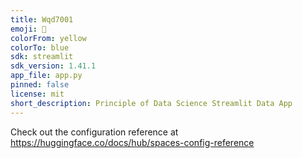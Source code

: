 ```yaml
---
title: Wqd7001
emoji: 🐨
colorFrom: yellow
colorTo: blue
sdk: streamlit
sdk_version: 1.41.1
app_file: app.py
pinned: false
license: mit
short_description: Principle of Data Science Streamlit Data App
---
```


Check out the configuration reference at https://huggingface.co/docs/hub/spaces-config-reference
